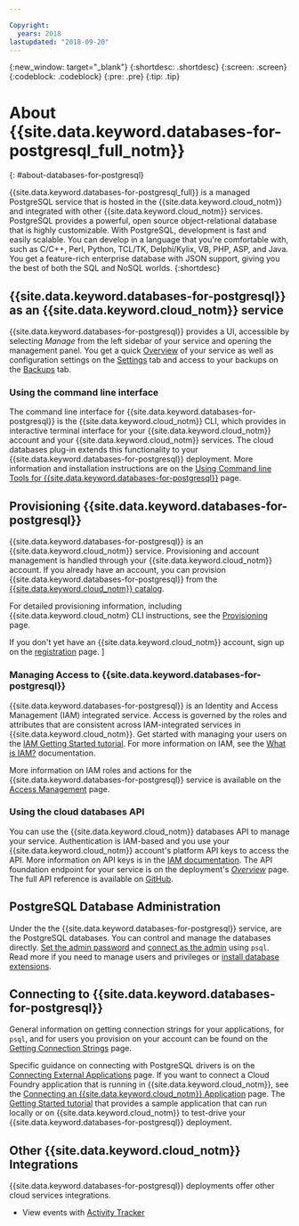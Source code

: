 ```yaml
---

Copyright:
  years: 2018
lastupdated: "2018-09-20"
---
```


{:new_window: target="_blank"}
{:shortdesc: .shortdesc}
{:screen: .screen}
{:codeblock: .codeblock}
{:pre: .pre}
{:tip: .tip}

# About {{site.data.keyword.databases-for-postgresql_full_notm}}
{: #about-databases-for-postgresql}

{{site.data.keyword.databases-for-postgresql_full}} is a managed PostgreSQL service that is hosted in the {{site.data.keyword.cloud_notm}} and integrated with other {{site.data.keyword.cloud_notm}} services. PostgreSQL provides a powerful, open source object-relational database that is highly customizable. With PostgreSQL, development is fast and easily scalable. You can develop in a language that you're comfortable with, such as C/C++, Perl, Python, TCL/TK, Delphi/Kylix, VB, PHP, ASP, and Java. You get a feature-rich enterprise database with JSON support, giving you the best of both the SQL and NoSQL worlds. 
{:shortdesc}

## {{site.data.keyword.databases-for-postgresql}} as an {{site.data.keyword.cloud_notm}} service

{{site.data.keyword.databases-for-postgresql}} provides a UI, accessible by selecting _Manage_ from the left sidebar of your service and opening the management panel. You get a quick [Overview](./dashboard-overview) of your service as well as configuration settings on the [Settings](./dashboard-settings.html) tab and access to your backups on the [Backups](./dashboard-backups.html) tab.

### Using the command line interface

The command line interface for {{site.data.keyword.databases-for-postgresql}} is the {{site.data.keyword.cloud_notm}} CLI, which provides in interactive terminal interface for your {{site.data.keyword.cloud_notm}} account and your {{site.data.keyword.cloud_notm}} services. The cloud databases plug-in extends this functionality to your {{site.data.keyword.databases-for-postgresql}} deployment. More information and installation instructions are on the [Using Command line Tools for {{site.data.keyword.databases-for-postgresql}}](./using-ibmcloud-cli.html) page.

## Provisioning {{site.data.keyword.databases-for-postgresql}}

{{site.data.keyword.databases-for-postgresql}} is an {{site.data.keyword.cloud_notm}} service. Provisioning and account management is handled through your {{site.data.keyword.cloud_notm}} account. If you already have an account, you can provision {{site.data.keyword.databases-for-postgresql}} from the [{{site.data.keyword.cloud_notm}} catalog](https://console.{DomainName}/catalog/services/databases-for-postgresql).

For detailed provisioning information, including {{site.data.keyword.cloud_notm} CLI instructions, see the [Provisioning](./provisioning.html) page.

If you don't yet have an {{site.data.keyword.cloud_notm}} account, sign up on the [registration](https://console.{DomainName}/registration/) page.
]
### Managing Access to {{site.data.keyword.databases-for-postgresql}}

{{site.data.keyword.databases-for-postgresql}} is an Identity and Access Management (IAM) integrated service. Access is governed by the roles and attributes that are consistent across IAM-integrated services in {{site.data.keyword.cloud_notm}}. Get started with managing your users on the [IAM Getting Started tutorial](https://console.{DomainName}/docs/iam/quickstart.html#getstarted). For more information on IAM, see the [What is IAM?](https://console.{DomainName}/docs/iam/index.html#iamoverview) documentation.

More information on IAM roles and actions for the {{site.data.keyword.databases-for-postgresql}} service is available on the [Access Management](./access-management.html) page.

### Using the cloud databases API

You can use the {{site.data.keyword.cloud_notm}} databases API to manage your service. Authentication is IAM-based and you use your {{site.data.keyword.cloud_notm}} account's platform API keys to access the API. More information on API keys is in the [IAM documentation](https://console.{DomainName}/docs/iam/apikeys.html#platform-api-keys). The API foundation endpoint for your service is on the deployment's [_Overview_](./dashboard-settings.html) page. The full API reference is available on [GitHub](https://pages.github.ibm.com/compose/apidocs/).

## PostgreSQL Database Administration

Under the the {{site.data.keyword.databases-for-postgresql}} service, are the PostgreSQL databases. You can control and manage the databases directly. [Set the admin password](./admin-password.html) and [connect as the admin](./admin-connecting) using `psql`. Read more if you need to manage users and privileges or [install database extensions](./admin-extensions.html).

## Connecting to {{site.data.keyword.databases-for-postgresql}}

General information on getting connection strings for your applications, for `psql`, and for users you provision on your account can be found on the [Getting Connection Strings](./using-connection-strings) page.

Specific guidance on connecting with PostgreSQL drivers is on the [Connecting External Applications](./connecting-external.html) page. If you want to connect a Cloud Foundry application that is running in {{site.data.keyword.cloud_notm}}, see the [Connecting an {{site.data.keyword.cloud_notm}} Application](./connecting-ibmcloud-app.html) page. The [Getting Started tutorial](./getting-started.md) that provides a sample application that can run locally or on {{site.data.keyword.cloud_notm}} to test-drive your {{site.data.keyword.databases-for-postgresql}} deployment.

## Other {{site.data.keyword.cloud_notm}} Integrations

{{site.data.keyword.databases-for-postgresql}} deployments offer other cloud services integrations. 
- View events with [Activity Tracker](./reference-activity-tracker)









